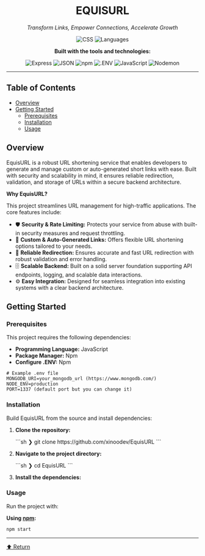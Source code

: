 <h1 align="center">EQUISURL</h1>

<p align="center">
  <em>Transform Links, Empower Connections, Accelerate Growth</em>
</p>

<p align="center">
  <img src="https://img.shields.io/badge/css-43.9%25-blue" alt="CSS">
  <img src="https://img.shields.io/badge/languages-3-blue" alt="Languages">
</p>

<p align="center">
  <strong>Built with the tools and technologies:</strong>
</p>

<p align="center">
  <img src="https://img.shields.io/badge/Express-000000.svg?style=flat&logo=Express&logoColor=white" alt="Express">
  <img src="https://img.shields.io/badge/JSON-000000.svg?style=flat&logo=JSON&logoColor=white" alt="JSON">
  <img src="https://img.shields.io/badge/npm-CB3837.svg?style=flat&logo=npm&logoColor=white" alt="npm">
  <img src="https://img.shields.io/badge/.ENV-gray.svg?style=flat&logo=dotenv&logoColor=white" alt=".ENV">
  <img src="https://img.shields.io/badge/JavaScript-F7DF1E.svg?style=flat&logo=JavaScript&logoColor=black" alt="JavaScript">
  <img src="https://img.shields.io/badge/Nodemon-76D04B.svg?style=flat&logo=Nodemon&logoColor=white" alt="Nodemon">
</p>

---

## Table of Contents

- [Overview](#overview)
- [Getting Started](#getting-started)
  - [Prerequisites](#prerequisites)
  - [Installation](#installation)
  - [Usage](#usage)

## Overview

<p>EquisURL is a robust URL shortening service that enables developers to generate and manage custom or auto-generated short links with ease. Built with security and scalability in mind, it ensures reliable redirection, validation, and storage of URLs within a secure backend architecture.</p>

<p><strong>Why EquisURL?</strong></p>

<p>This project streamlines URL management for high-traffic applications. The core features include:</p>

<ul class="list-disc pl-4 my-0">
    <li class="my-0">🛡️ <strong>Security &amp; Rate Limiting:</strong> Protects your service from abuse with built-in security measures and request throttling.</li>
    <li class="my-0">🔗 <strong>Custom &amp; Auto-Generated Links:</strong> Offers flexible URL shortening options tailored to your needs.</li>
    <li class="my-0">🚦 <strong>Reliable Redirection:</strong> Ensures accurate and fast URL redirection with robust validation and error handling.</li>
    <li class="my-0">🗄️ <strong>Scalable Backend:</strong> Built on a solid server foundation supporting API endpoints, logging, and scalable data interactions.</li>
    <li class="my-0">⚙️ <strong>Easy Integration:</strong> Designed for seamless integration into existing systems with a clear backend architecture.</li>
</ul>

## Getting Started

### Prerequisites

<p>This project requires the following dependencies:</p>

<ul class="list-disc pl-4 my-0">
    <li class="my-0"><strong>Programming Language:</strong> JavaScript</li>
    <li class="my-0"><strong>Package Manager:</strong> Npm</li>
    <li class="my-0"><strong>Configure .ENV:</strong> Npm</li>
</ul>

```env
# Example .env file
MONGODB_URI=your_mongodb_url (https://www.mongodb.com/)
NODE_ENV=production
PORT=1337 (default port but you can change it)
```

### Installation

<p>Build EquisURL from the source and install dependencies:</p>

<ol>
    <li class="my-0">
        <p><strong>Clone the repository:</strong></p>
        ```sh
        ❯ git clone https://github.com/xinoodev/EquisURL
        ```
    </li>
    <li class="my-0">
        <p><strong>Navigate to the project directory:</strong></p>
        ```sh
        ❯ cd EquisURL
        ```
    </li>
    <li class="my-0">
        <p><strong>Install the dependencies:</strong></p>
    </li>
</ol>

### Usage

<p>Run the project with:</p>

<p><strong>Using <a href="https://www.npmjs.com/">npm</a>:</strong></p>

```sh
npm start
```

<hr>

<div align="left" class=""><a href="#top">⬆ Return</a></div>